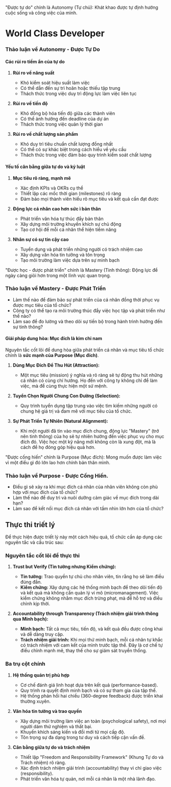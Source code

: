 "Được tự do" chính là Autonomy (Tự chủ): Khát khao được tự định hướng cuộc sống và công việc của mình.

# World Class Developer

### Thảo luận về Autonomy - Được Tự Do 

#### Các rủi ro tiềm ẩn của tự do
1. **Rủi ro về năng suất**
   - Khó kiểm soát hiệu suất làm việc
   - Có thể dẫn đến sự trì hoãn hoặc thiếu tập trung
   - Thách thức trong việc duy trì động lực làm việc liên tục

2. **Rủi ro về tiến độ**
   - Khó đồng bộ hóa tiến độ giữa các thành viên
   - Có thể ảnh hưởng đến deadline của dự án
   - Thách thức trong việc quản lý thời gian

3. **Rủi ro về chất lượng sản phẩm**
   - Khó duy trì tiêu chuẩn chất lượng đồng nhất
   - Có thể có sự khác biệt trong cách hiểu về yêu cầu
   - Thách thức trong việc đảm bảo quy trình kiểm soát chất lượng

#### Yếu tố cân bằng giữa tự do và kỷ luật

1. **Mục tiêu rõ ràng, mạnh mẽ**
   - Xác định KPIs và OKRs cụ thể
   - Thiết lập các mốc thời gian (milestones) rõ ràng
   - Đảm bảo mọi thành viên hiểu rõ mục tiêu và kết quả cần đạt được

2. **Động lực cá nhân cao hơn sức ì bản thân**
   - Phát triển văn hóa tự thúc đẩy bản thân
   - Xây dựng môi trường khuyến khích sự chủ động
   - Tạo cơ hội để mỗi cá nhân thể hiện tiềm năng

3. **Nhân sự có sự tin cậy cao**
   - Tuyển dụng và phát triển những người có trách nhiệm cao
   - Xây dựng văn hóa tin tưởng và tôn trọng
   - Tạo môi trường làm việc dựa trên sự minh bạch

"Được học - được phát triển" chính là Mastery (Tinh thông): Động lực để ngày càng giỏi hơn trong một lĩnh vực quan trọng.

### Thảo luận về Mastery - Được Phát Triển
- Làm thế nào để đảm bảo sự phát triển của cá nhân đồng thời phục vụ được mục tiêu của tổ chức?
- Công ty có thể tạo ra môi trường thúc đẩy việc học tập và phát triển như thế nào?
- Làm sao để đo lường và theo dõi sự tiến bộ trong hành trình hướng đến sự tinh thông?

#### Giải pháp dung hòa: Mục đích là kim chỉ nam

Nguyên tắc cốt lõi để dung hòa giữa phát triển cá nhân và mục tiêu tổ chức chính là **sức mạnh của Purpose (Mục đích)**.

1.  **Dùng Mục Đích Để Thu Hút (Attraction):**
    *   Một mục tiêu (mission) ý nghĩa và rõ ràng sẽ tự động thu hút những cá nhân có cùng chí hướng. Họ đến với công ty không chỉ để làm việc, mà để cùng thực hiện một sứ mệnh.

2.  **Tuyển Chọn Người Chung Con Đường (Selection):**
    *   Quy trình tuyển dụng tập trung vào việc tìm kiếm những người có chung hệ giá trị và đam mê với mục tiêu của tổ chức.

3.  **Sự Phát Triển Tự Nhiên (Natural Alignment):**
    *   Khi một người đã tin vào mục đích chung, động lực "Mastery" (trở nên tinh thông) của họ sẽ tự nhiên hướng đến việc phục vụ cho mục đích đó. Việc học một kỹ năng mới không còn là xung đột, mà là cách để họ đóng góp hiệu quả hơn.

"Được cống hiến" chính là Purpose (Mục đích): Mong muốn được làm việc vì một điều gì đó lớn lao hơn chính bản thân mình.

### Thảo luận về Purpose - Được Cống Hiến. 
- Điều gì sẽ xảy ra khi mục đích cá nhân của nhân viên không còn phù hợp với mục đích của tổ chức?
- Làm thế nào để duy trì và nuôi dưỡng cảm giác về mục đích trong dài hạn?
- Làm sao để kết nối mục đích cá nhân với tầm nhìn lớn hơn của tổ chức?

## Thực thi triết lý

Để thực hiện được triết lý này một cách hiệu quả, tổ chức cần áp dụng các nguyên tắc và cấu trúc sau:

### Nguyên tắc cốt lõi để thực thi

1.  **Trust but Verify (Tin tưởng nhưng Kiểm chứng):**
    *   **Tin tưởng:** Trao quyền tự chủ cho nhân viên, tin rằng họ sẽ làm điều đúng đắn.
    *   **Kiểm chứng:** Xây dựng các hệ thống minh bạch để theo dõi tiến độ và kết quả mà không cần quản lý vi mô (micromanagement). Việc kiểm chứng không nhằm mục đích trừng phạt, mà để hỗ trợ và điều chỉnh kịp thời.

2.  **Accountability through Transparency (Trách nhiệm giải trình thông qua Minh bạch):**
    *   **Minh bạch:** Tất cả mục tiêu, tiến độ, và kết quả đều được công khai và dễ dàng truy cập.
    *   **Trách nhiệm giải trình:** Khi mọi thứ minh bạch, mỗi cá nhân tự khắc có trách nhiệm với cam kết của mình trước tập thể. Đây là cơ chế tự điều chỉnh mạnh mẽ, thay thế cho sự giám sát truyền thống.

### Ba trụ cột chính

1. **Hệ thống quản trị phù hợp**
   - Cơ chế đánh giá linh hoạt dựa trên kết quả (performance-based).
   - Quy trình ra quyết định minh bạch và có sự tham gia của tập thể.
   - Hệ thống phản hồi hai chiều (360-degree feedback) được triển khai thường xuyên.

2. **Văn hóa tin tưởng và trao quyền**
   - Xây dựng môi trường làm việc an toàn (psychological safety), nơi mọi người dám thử nghiệm và thất bại.
   - Khuyến khích sáng kiến và đổi mới từ mọi cấp độ.
   - Tôn trọng sự đa dạng trong tư duy và cách tiếp cận vấn đề.

3. **Cân bằng giữa tự do và trách nhiệm**
   - Thiết lập "Freedom and Responsibility Framework" (Khung Tự do và Trách nhiệm) rõ ràng.
   - Xác định trách nhiệm giải trình (accountability) thay vì chỉ giao việc (responsibility).
   - Phát triển văn hóa tự quản, nơi mỗi cá nhân là một nhà lãnh đạo.